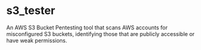 # s3_tester
An AWS S3 Bucket Pentesting tool that scans AWS accounts for misconfigured S3 buckets, identifying those that are publicly accessible or have weak permissions.
